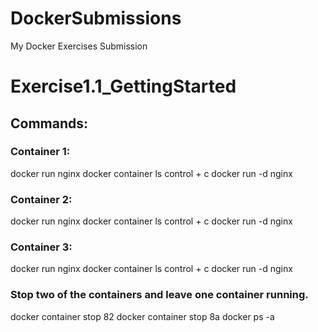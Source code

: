 # DockerSubmissions
My Docker Exercises Submission
# Exercise1.1_GettingStarted
## Commands: 
### Container 1:
docker run nginx
docker container ls 
control + c
docker run -d nginx

### Container 2:
docker run nginx
docker container ls 
control + c
docker run -d nginx

### Container 3:
docker run nginx
docker container ls 
control + c
docker run -d nginx

### Stop two of the containers and leave one container running.
docker container stop 82
docker container stop 8a
docker ps -a
